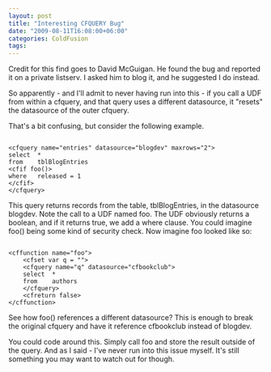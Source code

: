 ```yaml
---
layout: post
title: "Interesting CFQUERY Bug"
date: "2009-08-11T16:08:00+06:00"
categories: ColdFusion 
tags: 
---
```


Credit for this find goes to David McGuigan. He found the bug and reported it on a private listserv. I asked him to blog it, and he suggested I do instead. 

So apparently - and I'll admit to never having run into this - if you call a UDF from within a cfquery, and that query uses a different datasource, it "resets" the datasource of the outer cfquery.

That's a bit confusing, but consider the following example.

<code>
&lt;cfquery name="entries" datasource="blogdev" maxrows="2"&gt;
select	*
from	tblBlogEntries
&lt;cfif foo()&gt;
where	released = 1
&lt;/cfif&gt;
&lt;/cfquery&gt;
</code>

This query returns records from the table, tblBlogEntries, in the datasource blogdev. Note the call to a UDF named foo. The UDF obviously returns a boolean, and if it returns true, we add a where clause. You could imagine foo() being some kind of security check. Now imagine foo looked like so:

<code>
&lt;cffunction name="foo"&gt;
	&lt;cfset var q = ""&gt;
	&lt;cfquery name="q" datasource="cfbookclub"&gt;
	select	*
	from	authors
	&lt;/cfquery&gt;
	&lt;cfreturn false&gt;
&lt;/cffunction&gt;
</code>

See how foo() references a different datasource? This is enough to break the original cfquery and have it reference cfbookclub instead of blogdev. 

You could code around this. Simply call foo and store the result outside of the query. And as I said - I've never run into this issue myself. It's still something you may want to watch out for though.